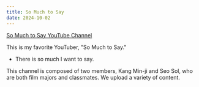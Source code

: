 ```yaml
---
title: So Much to Say
date: 2024-10-02
---
```

[So Much to Say YouTube Channel](https://www.youtube.com/@heavytalker)

This is my favorite YouTuber, "So Much to Say."

<!--more-->

- There is so much I want to say.

This channel is composed of two members, Kang Min-ji and Seo Sol, who are both film majors and classmates. We upload a variety of content.
